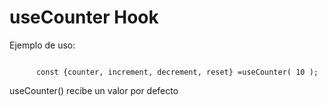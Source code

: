 # useCounter Hook

Ejemplo de uso:
```

      const {counter, increment, decrement, reset} =useCounter( 10 );

```

useCounter() recibe un valor por defecto
